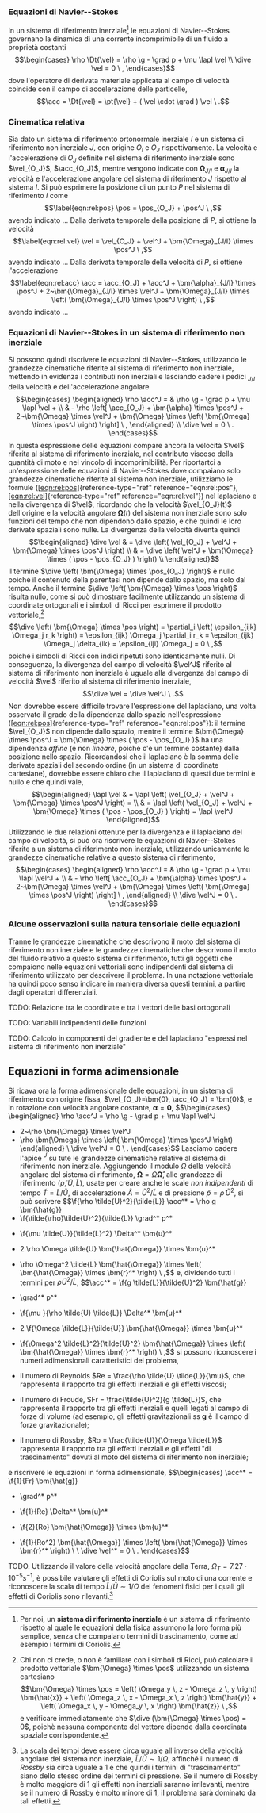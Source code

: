 ### Equazioni di Navier--Stokes

In un sistema di riferimento inerziale[^1] le equazioni di
Navier--Stokes governano la dinamica di una corrente incomprimibile di
un fluido a proprietà costanti $$\begin{cases}
 \rho \Dt{\vel} = \rho \g - \grad p + \mu \lapl \vel \\
 \dive \vel = 0 \ ,
\end{cases}$$ dove l'operatore di derivata materiale applicata al campo
di velocità coincide con il campo di accelerazione delle particelle,
$$\acc = \Dt{\vel} = \pt{\vel} + ( \vel \cdot \grad ) \vel \ .$$

### Cinematica relativa

Sia dato un sistema di riferimento ortonormale inerziale $I$ e un
sistema di riferimento non inerziale $J$, con origine $O_I$ e $O_J$
rispettivamente. La velocità e l'accelerazione di $O_J$ definite nel
sistema di riferimento inerziale sono $\vel_{O_J}$, $\acc_{O_J}$, mentre
vengono indicate con $\bm{\Omega}_{J/I}$ e $\bm{\alpha}_{J/I}$ la
velocità e l'accelerazione angolare del sistema di riferimento $J$
rispetto al sistema $I$. Si può esprimere la posizione di un punto $P$
nel sistema di riferimento $I$ come $$\label{eqn:rel:pos}
 \pos = \pos_{O_J} + \pos^J \ ,$$ avendo indicato ... Dalla derivata
temporale della posizione di $P$, si ottiene la velocità
$$\label{eqn:rel:vel}
 \vel = \vel_{O_J} + \vel^J + \bm{\Omega}_{J/I} \times \pos^J \ ,$$
avendo indicato ... Dalla derivata temporale della velocità di $P$, si
ottiene l'accelerazione $$\label{eqn:rel:acc}
 \acc = \acc_{O_J} + \acc^J + \bm{\alpha}_{J/I} \times \pos^J + 2~\bm{\Omega}_{J/I} \times \vel^J + 
   \bm{\Omega}_{J/I} \times \left( \bm{\Omega}_{J/I} \times \pos^J \right) \ ,$$
avendo indicato ...

### Equazioni di Navier--Stokes in un sistema di riferimento non inerziale

Si possono quindi riscrivere le equazioni di Navier--Stokes, utilizzando
le grandezze cinematiche riferite al sistema di riferimento non
inerziale, mettendo in evidenza i contributi non inerziali e lasciando
cadere i pedici $_{J/I}$ della velocità e dell'accelerazione angolare
$$\begin{cases}
\begin{aligned}
 \rho \acc^J = &  \rho \g - \grad p + \mu \lapl \vel + \\
               & - \rho \left[
   \acc_{O_J} + \bm{\alpha} \times \pos^J + 2~\bm{\Omega} \times \vel^J + 
   \bm{\Omega} \times \left( \bm{\Omega} \times \pos^J \right) 
             \right] \ ,
\end{aligned} \\
\dive \vel = 0 \ .
\end{cases}$$ In questa espressione delle equazioni compare ancora la
velocità $\vel$ riferita al sistema di riferimento inerziale, nel
contributo viscoso della quantità di moto e nel vincolo di
incomprimibilità. Per riportartci a un'espressione delle equazioni di
Navier--Stokes dove compaiano solo grandezze cinematiche riferite al
sistema non inerziale, utilizziamo le formule
([\[eqn:rel:pos\]](#eqn:rel:pos){reference-type="ref"
reference="eqn:rel:pos"},
[\[eqn:rel:vel\]](#eqn:rel:vel){reference-type="ref"
reference="eqn:rel:vel"}) nel laplaciano e nella divergenza di $\vel$,
ricordando che la velocità $\vel_{O_J}(t)$ dell'origine e la velocità
angolare $\bm{\Omega}(t)$ del sistema non inerziale sono solo funzioni
del tempo che non dipendono dallo spazio, e che quindi le loro derivate
spaziali sono nulle. La divergenza della velocità diventa quindi
$$\begin{aligned}
 \dive \vel & = \dive \left( \vel_{O_J} + \vel^J + \bm{\Omega} \times \pos^J \right) \\
            & = \dive \left( \vel^J + \bm{\Omega} \times ( \pos - \pos_{O_J} ) \right) \\
\end{aligned}$$ Il termine
$\dive \left( \bm{\Omega} \times \pos_{O_J} \right)$ è nullo poiché il
contenuto della parentesi non dipende dallo spazio, ma solo dal tempo.
Anche il termine $\dive \left( \bm{\Omega} \times \pos \right)$ risulta
nullo, come si può dimostrare facilmente utilizzando un sistema di
coordinate ortogonali e i simboli di Ricci per esprimere il prodotto
vettoriale,[^2] $$\dive \left( \bm{\Omega} \times \pos \right) =
  \partial_i \left( \epsilon_{ijk} \Omega_j r_k \right) =
  \epsilon_{ijk} \Omega_j \partial_i r_k =
  \epsilon_{ijk} \Omega_j \delta_{ik} = 
  \epsilon_{iji} \Omega_j = 0 \ ,$$ poiché i simboli di Ricci con indici
ripetuti sono identicamente nulli. Di conseguenza, la divergenza del
campo di velocità $\vel^J$ riferito al sistema di riferimento non
inerziale è uguale alla divergenza del campo di velocità $\vel$ riferito
al sistema di riferimento inerziale, $$\dive \vel = \dive \vel^J \ .$$
Non dovrebbe essere difficile trovare l'espressione del laplaciano, una
volta osservato il grado della dipendenza dallo spazio nell'espressione
([\[eqn:rel:pos\]](#eqn:rel:pos){reference-type="ref"
reference="eqn:rel:pos"}): il termine $\vel_{O_J}$ non dipende dallo
spazio, mentre il termine
$\bm{\Omega} \times \pos^J = \bm{\Omega} \times ( \pos - \pos_{O_J} )$
ha una dipendenza *affine* (e non *lineare*, poiché c'è un termine
costante) dalla posizione nello spazio. Ricordandosi che il laplaciano è
la somma delle derivate spaziali del secondo ordine (in un sistema di
coordinate cartesiane), dovrebbe essere chiaro che il laplaciano di
questi due termini è nullo e che quindi vale, $$\begin{aligned}
 \lapl \vel & = \lapl \left( \vel_{O_J} + \vel^J + \bm{\Omega} \times \pos^J \right) = \\
            & = \lapl \left( \vel_{O_J} + \vel^J + \bm{\Omega} \times ( \pos - \pos_{O_J} ) \right) = \lapl \vel^J
\end{aligned}$$ Utilizzando le due relazioni ottenute per la divergenza
e il laplaciano del campo di velocità, si può ora riscrivere le
equazioni di Navier--Stokes riferite a un sistema di riferimento non
inerziale, utilizzando unicamente le grandezze cinematiche relative a
questo sistema di riferimento, $$\begin{cases}
\begin{aligned}
 \rho \acc^J = &  \rho \g - \grad p + \mu \lapl \vel^J + \\
               & - \rho \left[
   \acc_{O_J} + \bm{\alpha} \times \pos^J + 2~\bm{\Omega} \times \vel^J + 
   \bm{\Omega} \times \left( \bm{\Omega} \times \pos^J \right) 
             \right] \ ,
\end{aligned} \\
\dive \vel^J = 0 \ .
\end{cases}$$

### Alcune osservazioni sulla natura tensoriale delle equazioni

Tranne le grandezze cinematiche che descrivono il moto del sistema di
riferimento non inerziale e le grandezze cinematiche che descrivono il
moto del fluido relativo a questo sistema di riferimento, tutti gli
oggetti che compaiono nelle equazioni vettoriali sono indipendenti dal
sistema di riferimento utilizzato per descrivere il problema. In una
notazione vettoriale ha quindi poco senso indicare in maniera diversa
questi termini, a partire dagli operatori differenziali.

TODO: Relazione tra le coordinate e tra i vettori delle basi ortogonali

TODO: Variabili indipendenti delle funzioni

TODO: Calcolo in componenti del gradiente e del laplaciano "espressi nel
sistema di riferimento non inerziale"

Equazioni in forma adimensionale
--------------------------------

Si ricava ora la forma adimensionale delle equazioni, in un sistema di
riferimento con origine fissa, $\vel_{O_J}=\bm{0}, \acc_{O_J} = \bm{0}$,
e in rotazione con velocità angolare costante, $\bm{\alpha} = \bm{0}$,
$$\begin{cases}
\begin{aligned}
 \rho \acc^J = \rho \g - \grad p + \mu \lapl \vel^J 
  - 2~\rho \bm{\Omega} \times \vel^J
  - \rho \bm{\Omega} \times \left( \bm{\Omega} \times \pos^J \right)
\end{aligned} \\
\dive \vel^J = 0 \ .
\end{cases}$$ Lasciamo cadere l'apice $^J$ su tute le grandezze
cinematiche relative al sistema di riferimento non inerziale.
Aggiungendo il modulo $\Omega$ della velocità angolare del sistema di
riferimento, $\bm{\Omega} = \Omega \bm{\hat{\Omega}}$, alle grandezze di
riferimento $( \tilde{\rho}, \, \tilde{U}, \, \tilde{L} )$, usate per
creare anche le scale *non indipendenti* di tempo
$\tilde{T} = \tilde{L}/\tilde{U}$, di accelerazione
$\tilde{A} = \tilde{U}^2 / \tilde{L}$ e di pressione
$\tilde{p} = \tilde{\rho}\, \tilde{U}^2$, si può scrivere
$$\f{\rho \tilde{U}^2}{\tilde{L}} \acc^* = \rho g \bm{\hat{g}}
   - \f{\tilde{\rho}\tilde{U}^2}{\tilde{L}} \grad^* p^*
   + \f{\mu \tilde{U}}{\tilde{L}^2} \Delta^* \bm{u}^*
   - 2 \rho \Omega \tilde{U} \bm{\hat{\Omega}} \times \bm{u}^*
   +   \rho \Omega^2 \tilde{L} \bm{\hat{\Omega}} \times \left( \bm{\hat{\Omega}} \times \bm{r}^* \right) \ ,$$
e, dividendo tutti i termini per $\rho \tilde{U}^2/\tilde{L}$,
$$\acc^* = \f{g \tilde{L}}{\tilde{U}^2} \bm{\hat{g}}
   -  \grad^* p^*
   + \f{\mu }{\rho \tilde{U} \tilde{L}} \Delta^* \bm{u}^*
   - 2 \f{\Omega \tilde{L}}{\tilde{U}} \bm{\hat{\Omega}} \times \bm{u}^*
   +   \f{\Omega^2 \tilde{L}^2}{\tilde{U}^2} \bm{\hat{\Omega}} \times \left( \bm{\hat{\Omega}} \times \bm{r}^* \right) \ ,$$
si possono riconoscere i numeri adimensionali caratteristici del
problema,

-   il numero di Reynolds $Re = \frac{\rho \tilde{U} \tilde{L}}{\mu}$,
    che rappresenta il rapporto tra gli effetti inerziali e gli effetti
    viscosi;

-   il numero di Froude, $Fr = \frac{\tilde{U}^2}{g \tilde{L}}$, che
    rappresenta il rapporto tra gli effetti inerziali e quelli legati al
    campo di forze di volume (ad esempio, gli effetti gravitazionali ss
    $\bm{g}$ è il campo di forze gravitazionale);

-   il numero di Rossby, $Ro = \frac{\tilde{U}}{\Omega \tilde{L}}$
    rappresenta il rapporto tra gli effetti inerziali e gli effetti "di
    trascinamento" dovuti al moto del sistema di riferimento non
    inerziale;

e riscrivere le equazioni in forma adimensionale, $$\begin{cases}
 \acc^* = \f{1}{Fr} \bm{\hat{g}}
   -  \grad^* p^*
   + \f{1}{Re} \Delta^* \bm{u}^*
   - \f{2}{Ro} \bm{\hat{\Omega}} \times \bm{u}^*
   + \f{1}{Ro^2} \bm{\hat{\Omega}} \times \left( \bm{\hat{\Omega}} \times \bm{r}^* \right) \\ \\
 \dive \vel^* = 0 \ .
\end{cases}$$

TODO. Utilizzando il valore della velocità angolare della Terra,
$\Omega_T = 7.27 \cdot 10^{-5} s^{-1}$, è possibile valutare gli effetti
di Coriolis sul moto di una corrente e riconoscere la scala di tempo
$\tilde{L}/\tilde{U} \sim 1/\Omega$ dei fenomeni fisici per i quali gli
effetti di Coriolis sono rilevanti.[^3]

[^1]: Per noi, un **sistema di riferimento inerziale** è un sistema di
    riferimento rispetto al quale le equazioni della fisica assumono la
    loro forma più semplice, senza che compaiano termini di
    trascinamento, come ad esempio i termini di Coriolis.

[^2]: Chi non ci crede, o non è familiare con i simboli di Ricci, può
    calcolare il prodotto vettoriale $\bm{\Omega} \times \pos$
    utilizzando un sistema cartesiano $$\bm{\Omega} \times \pos = 
         \left( \Omega_y \, z - \Omega_z \, y \right) \bm{\hat{x}} +
         \left( \Omega_z \, x - \Omega_x \, z \right) \bm{\hat{y}} +
         \left( \Omega_x \, y - \Omega_y \, x \right) \bm{\hat{z}} \ ,$$
    e verificare immediatamente che
    $\dive (\bm{\Omega} \times \pos) = 0$, poichè nessuna componente del
    vettore dipende dalla coordinata spaziale corrispondente.

[^3]: La scala dei tempi deve essere circa uguale all'inverso della
    velocità angolare del sistema non inerziale,
    $\tilde{L}/\tilde{U} \sim 1/\Omega$, affinché il numero di $Rossby$
    sia circa uguale a $1$ e che quindi i termini di "trascinamento"
    siano dello stesso ordine dei termini di pressione. Se il numero di
    Rossby è molto maggiore di $1$ gli effetti non inerziali saranno
    irrilevanti, mentre se il numero di Rossby è molto minore di $1$, il
    problema sarà dominato da tali effetti.
